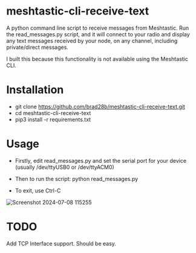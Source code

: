 # meshtastic-cli-receive-text
A python command line script to receive messages from Meshtastic. Run the read_messages.py script, and it will connect to your radio and display any text messages received by your node, on any channel, including private/direct messages.

I built this because this functionality is not available using the Meshtastic CLI.

# Installation
* git clone https://github.com/brad28b/meshtastic-cli-receive-text.git
* cd meshtastic-cli-receive-text
* pip3 install -r requirements.txt

# Usage
* Firstly, edit read_messages.py and set the serial port for your device (usually /dev/ttyUSB0 or /dev/ttyACM0)

* Then to run the script: python read_messages.py

* To exit, use Ctrl-C

![Screenshot 2024-07-08 115255](https://github.com/brad28b/meshtastic-cli-receive-text/assets/70585927/9df01ec8-a774-4f64-80d1-b040e9d57181)

# TODO
Add TCP Interface support. Should be easy.
